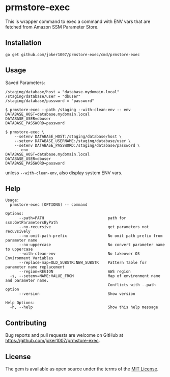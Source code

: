# prmstore-exec

This is wrapper command to exec a command with ENV vars that are fetched from Amazon SSM Parameter Store.

## Installation

```
go get github.com/joker1007/prmstore-exec/cmd/prmstore-exec
```

## Usage

Saved Parameters:

```
/staging/database/host = "database.mydomain.local"
/staging/database/user = "dbuser"
/staging/database/password = "password"
```

```console
$ prmstore-exec --path /staging --with-clean-env -- env
DATABASE_HOST=database.mydomain.local
DATABASE_USER=dbuser
DATABASE_PASSWORD=password
```

```console
$ prmstore-exec \
    --setenv DATABASE_HOST:/staging/database/host \
    --setenv DATABASE_USERNAME:/staging/database/user \
    --setenv DATABASE_PASSWORD:/staging/database/password \
    -- env
DATABASE_HOST=database.mydomain.local
DATABASE_USER=dbuser
DATABASE_PASSWORD=password
```

unless `--with-clean-env`, also display system ENV vars.

## Help

```
Usage:
  prmstore-exec [OPTIONS] -- command

Options:
      --path=PATH                            path for ssm:GetParametersByPath
      --no-recursive                         get parameters not recuvsively
      --no-omit-path-prefix                  No omit path prefix from parameter name
      --no-uppercase                         No convert parameter name to uppercase
      --with-clean-env                       No takeover OS Environment Variables
      --replace-map=OLD_SUBSTR:NEW_SUBSTR    Pattern Table for parameter name replacement
      --region=REGION                        AWS region
  -s, --setenv=NAME:VALUE_FROM               Map of environment name and parameter name.
                                             Conflicts with --path option
      --version                              Show version

Help Options:
  -h, --help                                 Show this help message
```

## Contributing

Bug reports and pull requests are welcome on GitHub at https://github.com/joker1007/prmstore-exec.

## License

The gem is available as open source under the terms of the [MIT License](http://opensource.org/licenses/MIT).
